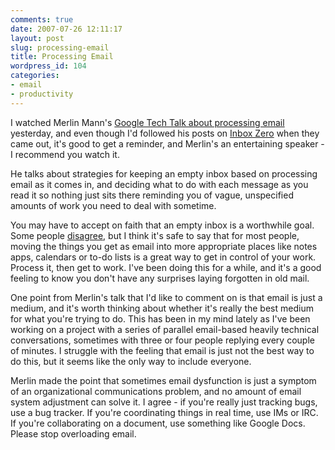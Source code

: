 ```yaml
---
comments: true
date: 2007-07-26 12:11:17
layout: post
slug: processing-email
title: Processing Email
wordpress_id: 104
categories:
- email
- productivity
---
```


I watched Merlin Mann's [Google Tech Talk about processing email](http://www.43folders.com/2007/07/25/merlins-inbox-zero-talk/) yesterday, and even though I'd followed his posts on [Inbox Zero](http://inboxzero.com) when they came out, it's good to get a reminder, and Merlin's an entertaining speaker - I recommend you watch it.

He talks about strategies for keeping an empty inbox based on processing email as it comes in, and deciding what to do with each message as you read it so nothing just sits there reminding you of vague, unspecified amounts of work you need to deal with sometime.

You may have to accept on faith that an empty inbox is a worthwhile goal. Some people [disagree](http://www.wordyard.com/2007/07/12/inbox-slaves/), but I think it's safe to say that for most people, moving the things you get as email into more appropriate places like notes apps, calendars or to-do lists is a great way to get in control of your work. Process it, then get to work. I've been doing this for a while, and it's a good feeling to know you don't have any surprises laying forgotten in old mail.

One point from Merlin's talk that I'd like to comment on is that email is just a medium, and it's worth thinking about whether it's really the best medium for what you're trying to do. This has been in my mind lately as I've been working on a project with a series of parallel email-based heavily technical conversations, sometimes with three or four people replying every couple of minutes. I struggle with the feeling that email is just not the best way to do this, but it seems like the only way to include everyone.

Merlin made the point that sometimes email dysfunction is just a symptom of an organizational communications problem, and no amount of email system adjustment can solve it. I agree - if you're really just tracking bugs, use a bug tracker. If you're coordinating things in real time, use IMs or IRC. If you're collaborating on a document, use something like Google Docs. Please stop overloading email.
